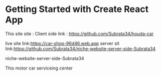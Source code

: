 # Getting Started with Create React App
This site site :
Client side  link : https://github.com/Subrata34/houda-car

live site link:https://car-shop-96d46.web.app
server sit link:https://github.com/Subrata34/niche-website-server-side-Subrata34

niche-website-server-side-Subrata34

This motor car serviceing center
